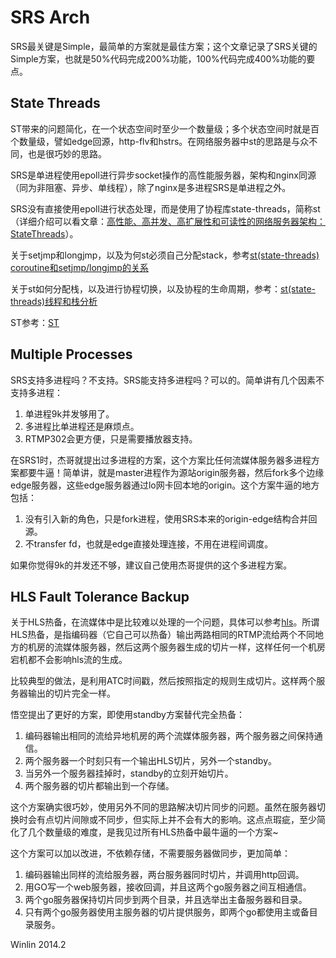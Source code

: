 # SRS Arch

SRS最关键是Simple，最简单的方案就是最佳方案；这个文章记录了SRS关键的Simple方案，也就是50%代码完成200%功能，100%代码完成400%功能的要点。

## State Threads

ST带来的问题简化，在一个状态空间时至少一个数量级；多个状态空间时就是百个数量级，譬如edge回源，http-flv和hstrs。在网络服务器中st的思路是与众不同，也是很巧妙的思路。

SRS是单进程使用epoll进行异步socket操作的高性能服务器，架构和nginx同源（同为非阻塞、异步、单线程），除了nginx是多进程SRS是单进程之外。

SRS没有直接使用epoll进行状态处理，而是使用了协程库state-threads，简称st（详细介绍可以看文章：[高性能、高并发、高扩展性和可读性的网络服务器架构：StateThreads](http://blog.csdn.net/win_lin/article/details/8242653)）。

关于setjmp和longjmp，以及为何st必须自己分配stack，参考[st(state-threads) coroutine和setjmp/longjmp的关系](http://blog.csdn.net/win_lin/article/details/40948277)

关于st如何分配栈，以及进行协程切换，以及协程的生命周期，参考：[st(state-threads)线程和栈分析](http://blog.csdn.net/win_lin/article/details/40978665)

ST参考：[ST](https://github.com/winlinvip/state-threads)

## Multiple Processes

SRS支持多进程吗？不支持。SRS能支持多进程吗？可以的。简单讲有几个因素不支持多进程：

1. 单进程9k并发够用了。
1. 多进程比单进程还是麻烦点。
1. RTMP302会更方便，只是需要播放器支持。

在SRS1时，杰哥就提出过多进程的方案，这个方案比任何流媒体服务器多进程方案都要牛逼！简单讲，就是master进程作为源站origin服务器，然后fork多个边缘edge服务器，这些edge服务器通过lo网卡回本地的origin。这个方案牛逼的地方包括：

1. 没有引入新的角色，只是fork进程，使用SRS本来的origin-edge结构合并回源。
1. 不transfer fd，也就是edge直接处理连接，不用在进程间调度。

如果你觉得9k的并发还不够，建议自己使用杰哥提供的这个多进程方案。

## HLS Fault Tolerance Backup

关于HLS热备，在流媒体中是比较难以处理的一个问题，具体可以参考[hls][hls]。所谓HLS热备，是指编码器（它自己可以热备）输出两路相同的RTMP流给两个不同地方的机房的流媒体服务器，然后这两个服务器生成的切片一样，这样任何一个机房宕机都不会影响hls流的生成。

比较典型的做法，是利用ATC时间戳，然后按照指定的规则生成切片。这样两个服务器输出的切片完全一样。

悟空提出了更好的方案，即使用standby方案替代完全热备：

1. 编码器输出相同的流给异地机房的两个流媒体服务器，两个服务器之间保持通信。
1. 两个服务器一个时刻只有一个输出HLS切片，另外一个standby。
1. 当另外一个服务器挂掉时，standby的立刻开始切片。
1. 两个服务器的切片都输出到一个存储。

这个方案确实很巧妙，使用另外不同的思路解决切片同步的问题。虽然在服务器切换时会有点切片间隙或不同步，但实际上并不会有大的影响。这点点瑕疵，至少简化了几个数量级的难度，是我见过所有HLS热备中最牛逼的一个方案~

这个方案可以加以改进，不依赖存储，不需要服务器做同步，更加简单：

1. 编码器输出同样的流给服务器，两台服务器同时切片，并调用http回调。
1. 用GO写一个web服务器，接收回调，并且这两个go服务器之间互相通信。
1. 两个go服务器保持切片同步到两个目录，并且选举出主备服务器和目录。
1. 只有两个go服务器使用主服务器的切片提供服务，即两个go都使用主或备目录服务。

Winlin 2014.2

[hls]: https://github.com/winlinvip/simple-rtmp-server/issues/351